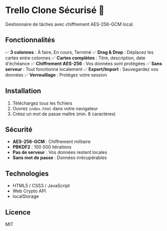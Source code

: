 # Trello Clone Sécurisé 🔐

Gestionnaire de tâches avec chiffrement AES-256-GCM local.

## Fonctionnalités

✅ **3 colonnes** : À faire, En cours, Terminé
✅ **Drag & Drop** : Déplacez les cartes entre colonnes
✅ **Cartes complètes** : Titre, description, date d'échéance
✅ **Chiffrement AES-256** : Vos données sont protégées
✅ **Sans serveur** : Tout fonctionne localement
✅ **Export/Import** : Sauvegardez vos données
✅ **Verrouillage** : Protégez votre session

## Installation

1. Téléchargez tous les fichiers
2. Ouvrez `index.html` dans votre navigateur
3. Créez un mot de passe maître (min. 8 caractères)

## Sécurité

- **AES-256-GCM** : Chiffrement militaire
- **PBKDF2** : 100 000 itérations
- **Pas de serveur** : Vos données restent locales
- **Sans mot de passe** : Données irrécupérables

## Technologies

- HTML5 / CSS3 / JavaScript
- Web Crypto API
- localStorage

## Licence

MIT
